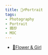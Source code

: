 ```yaml
---
title: 🧙‍♂️Portrait
tags:
- Photography
- Portrait
- 摘抄
- MOC
---
```


* [🌸Flower & Girl](Photography/Portrait/Flower_and_Girl.md)